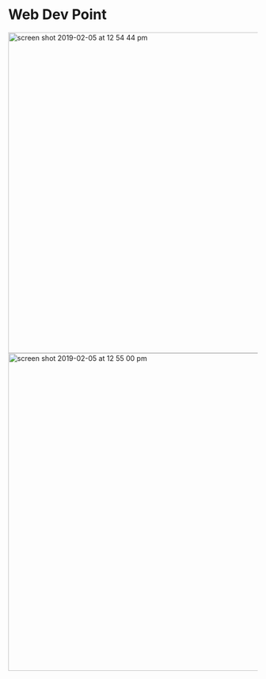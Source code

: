 # Web Dev Point 

<img width="647" alt="screen shot 2019-02-05 at 12 54 44 pm" src="https://user-images.githubusercontent.com/41456612/52298521-c0c48700-2948-11e9-9ec8-1f139bf6ebd8.png">
<img width="641" alt="screen shot 2019-02-05 at 12 55 00 pm" src="https://user-images.githubusercontent.com/41456612/52298537-c8842b80-2948-11e9-9925-8867bd178a5d.png">
